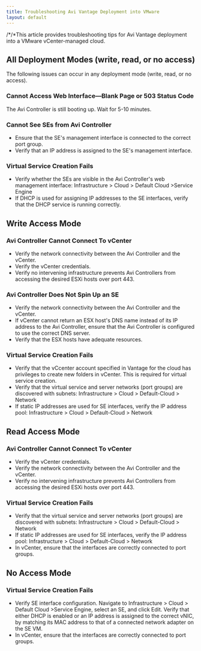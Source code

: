 ```yaml
---
title: Troubleshooting Avi Vantage Deployment into VMware
layout: default
---
```

/*/*This article provides troubleshooting tips for Avi Vantage deployment into a VMware vCenter-managed cloud.

## All Deployment Modes (write, read, or no access)

The following issues can occur in any deployment mode (write, read, or no access).

### Cannot Access Web Interface—Blank Page or 503 Status Code

The Avi Controller is still booting up. Wait for 5-10 minutes.

### Cannot See SEs from Avi Controller

* Ensure that the SE's management interface is connected to the correct port group.
* Verify that an IP address is assigned to the SE's management interface. 

### Virtual Service Creation Fails

* Verify whether the SEs are visible in the Avi Controller's web management interface: Infrastructure > Cloud > Default Cloud >Service Engine
* If DHCP is used for assigning IP addresses to the SE interfaces, verify that the DHCP service is running correctly. 

## Write Access Mode

### Avi Controller Cannot Connect To vCenter

* Verify the network connectivity between the Avi Controller and the vCenter.
* Verify the vCenter credentials.
* Verify no intervening infrastructure prevents Avi Controllers from accessing the desired ESXi hosts over port 443. 

### Avi Controller Does Not Spin Up an SE

* Verify the network connectivity between the Avi Controller and the vCenter.
* If vCenter cannot return an ESX host's DNS name instead of its IP address to the Avi Controller, ensure that the Avi Controller is configured to use the correct DNS server.
* Verify that the ESX hosts have adequate resources. 

### Virtual Service Creation Fails

* Verify that the vCcenter account specified in Vantage for the cloud has privileges to create new folders in vCenter. This is required for virtual service creation.
* Verify that the virtual service and server networks (port groups) are discovered with subnets: Infrastructure > Cloud > Default-Cloud > Network
* If static IP addresses are used for SE interfaces, verify the IP address pool: Infrastructure > Cloud > Default-Cloud > Network 

## Read Access Mode

### Avi Controller Cannot Connect To vCenter

* Verify the vCenter credentials.
* Verify the network connectivity between the Avi Controller and the vCenter.
* Verify no intervening infrastructure prevents Avi Controllers from accessing the desired ESXi hosts over port 443. 

### Virtual Service Creation Fails

* Verify that the virtual service and server networks (port groups) are discovered with subnets: Infrastructure > Cloud > Default-Cloud > Network
* If static IP addresses are used for SE interfaces, verify the IP address pool: Infrastructure > Cloud > Default-Cloud > Network
* In vCenter, ensure that the interfaces are correctly connected to port groups. 

## No Access Mode

### Virtual Service Creation Fails

* Verify SE interface configuration. Navigate to Infrastructure > Cloud > Default Cloud >Service Engine, select an SE, and click Edit. Verify that either DHCP is enabled or an IP address is assigned to the correct vNIC, by matching its MAC address to that of a connected network adapter on the SE VM.
* In vCenter, ensure that the interfaces are correctly connected to port groups. 